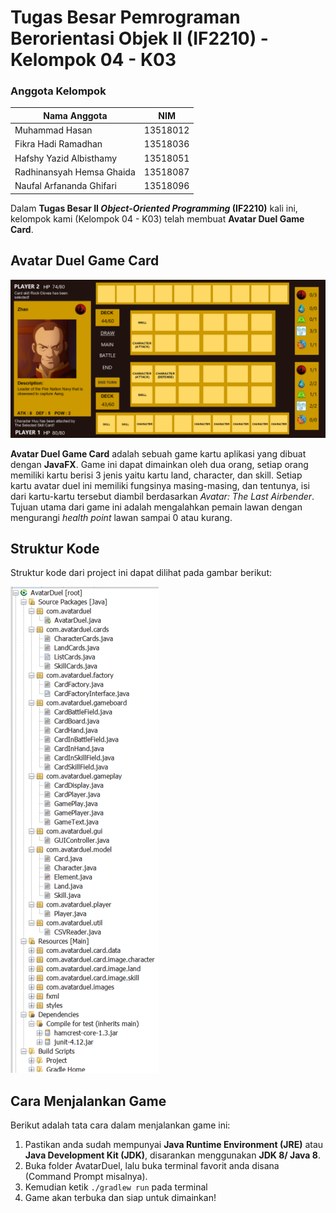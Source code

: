 # Tugas Besar Pemrograman Berorientasi Objek II (IF2210) - Kelompok 04 - K03

### Anggota Kelompok

| Nama Anggota              | NIM      |
|---------------------------|----------|
| Muhammad Hasan            | 13518012 |
| Fikra Hadi Ramadhan       | 13518036 |
| Hafshy Yazid Albisthamy   | 13518051 |
| Radhinansyah Hemsa Ghaida | 13518087 |
| Naufal Arfananda Ghifari  | 13518096 |

Dalam **Tugas Besar II *Object-Oriented Programming* (IF2210)** kali ini, kelompok kami (Kelompok 04 - K03) telah membuat **Avatar Duel Game Card**.

## Avatar Duel Game Card

![Tampilan_Game](/assets/images/tampilanGame.png)

**Avatar Duel Game Card** adalah sebuah game kartu aplikasi yang dibuat dengan **JavaFX**. Game ini dapat dimainkan oleh dua orang, setiap orang memiliki kartu berisi 3 jenis yaitu kartu land, character, dan skill. Setiap kartu avatar duel ini memiliki fungsinya masing-masing, dan tentunya, isi dari kartu-kartu tersebut diambil berdasarkan *Avatar: The Last Airbender*. Tujuan utama dari game ini adalah mengalahkan pemain lawan dengan mengurangi *health point* lawan sampai 0 atau kurang.

## Struktur Kode

Struktur kode dari project ini dapat dilihat pada gambar berikut:

![strukturKode](/assets/images/strukturKode.png)

## Cara Menjalankan Game

Berikut adalah tata cara dalam menjalankan game ini:
1. Pastikan anda sudah mempunyai **Java Runtime Environment (JRE)** atau **Java Development Kit (JDK)**, disarankan menggunakan **JDK 8/ Java 8**.
2. Buka folder AvatarDuel, lalu buka terminal favorit anda disana (Command Prompt misalnya).
3. Kemudian ketik `./gradlew run` pada terminal
4. Game akan terbuka dan siap untuk dimainkan!
